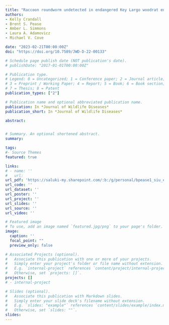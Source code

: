 ```yaml
---
title: "Raccoon roundworm undetected in endangered Key Largo woodrat endemic range"
authors:
- Kelly Crandall
- Brent S. Pease
- Amber L. Simmons
- Laura A. Adamovicz
- Michael V. Cove

date: "2023-02-21T00:00:00Z"
doi: "https://doi.org/10.7589/JWD-D-22-00133"

# Schedule page publish date (NOT publication's date).
# publishDate: "2017-01-01T00:00:00Z"

# Publication type.
# Legend: 0 = Uncategorized; 1 = Conference paper; 2 = Journal article;
# 3 = Preprint / Working Paper; 4 = Report; 5 = Book; 6 = Book section;
# 7 = Thesis; 8 = Patent
publication_types: ["2"]

# Publication name and optional abbreviated publication name.
publication: In *Journal of Wildlife Diseases*
publication_short: In *Journal of Wildlife Diseases*

abstract: 


# Summary. An optional shortened abstract.
summary: 

tags:
#- Source Themes
featured: true

links:
# - name: ''
#   url: 
url_pdf: 'https://saluki-my.sharepoint.com/:b:/g/personal/bpease1_siu_edu/EckrutZlujJNulIGxXuAR2UBopBUi5qayiw-TfeamOEWUw?e=kFVFuV'
url_code: ''
url_dataset: ''
url_poster: ''
url_project: ''
url_slides: ''
url_source: ''
url_video: ''

# Featured image
# To use, add an image named `featured.jpg/png` to your page's folder. 
image:
  caption: ''
  focal_point: ""
  preview_only: false

# Associated Projects (optional).
#   Associate this publication with one or more of your projects.
#   Simply enter your project's folder or file name without extension.
#   E.g. `internal-project` references `content/project/internal-project/index.md`.
#   Otherwise, set `projects: []`.
projects: []
# - internal-project

# Slides (optional).
#   Associate this publication with Markdown slides.
#   Simply enter your slide deck's filename without extension.
#   E.g. `slides: "example"` references `content/slides/example/index.md`.
#   Otherwise, set `slides: ""`.
slides:
---
```


